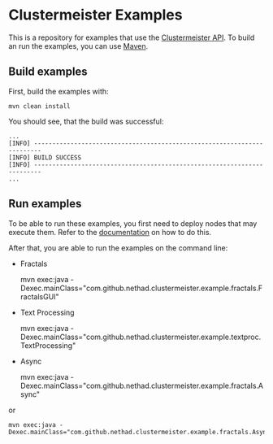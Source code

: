 # Clustermeister Examples

This is a repository for examples that use the [Clustermeister API](https://github.com/nethad/clustermeister/). To build an run the examples, you can use [Maven](http://maven.apache.org/).


## Build examples

First, build the examples with:

	mvn clean install

You should see, that the build was successful:

```
...
[INFO] ------------------------------------------------------------------------
[INFO] BUILD SUCCESS
[INFO] ------------------------------------------------------------------------
...
```

## Run examples

To be able to run these examples, you first need to deploy nodes that may execute them. Refer to the [documentation](https://github.com/nethad/clustermeister/wiki/) on how to do this.

After that, you are able to run the examples on the command line:

* Fractals

	mvn exec:java -Dexec.mainClass="com.github.nethad.clustermeister.example.fractals.FractalsGUI"

* Text Processing

	mvn exec:java -Dexec.mainClass="com.github.nethad.clustermeister.example.textproc.TextProcessing"

* Async

	mvn exec:java -Dexec.mainClass="com.github.nethad.clustermeister.example.fractals.Async"

or 

	mvn exec:java -Dexec.mainClass="com.github.nethad.clustermeister.example.fractals.AsyncTasks"

